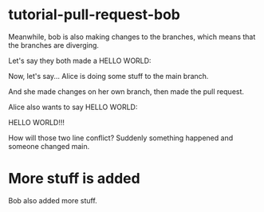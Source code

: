 # tutorial-pull-request-bob

Meanwhile, bob is also making changes to the branches, which means that the branches are diverging. 

Let's say they both made a HELLO WORLD:

Now, let's say... Alice is doing some stuff to the main branch.

And she made changes on her own branch, then made the pull request.

Alice also wants to say HELLO WORLD:

HELLO WORLD!!!

How will those two line conflict?
Suddenly something happened and someone changed main.

# More stuff is added

Bob also added more stuff.

